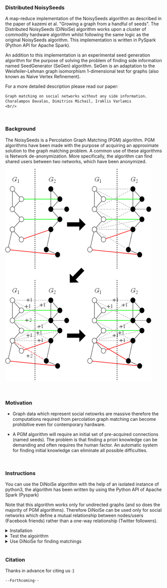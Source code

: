 ### Distributed NoisySeeds ###



A map-reduce implementation of the NoisySeeds algorithm as described in the paper of kazemi et al. "Growing a graph from a handful 
of seeds". The Distributed NoisySeeds (DiNoiSe) algorithm works upon a cluster of commodity hardware algorithm whilst following 
the same logic as the original NoisySeeds algorithm. This implementation is written in PySpark (Python API for Apache Spark).

An addition to this implementation is an experimental seed generation algorithm for the purpose of solving the problem of finding 
side information named SeedGenerator (SeGen) algorithm. SeGen is an adaptation to the Weisfeiler-Lehman graph isomorphism 
1-dimensional test for graphs (also known as Naive Vertex Refinement).

For a more detailed description please read our paper:
<br/>
``` 
Graph matching on social networks without any side information. 
Charalampos Davalas, Dimitrios Michail, Iraklis Varlamis
<br/>
```


<br/>


### Background ###
The NoisySeeds is a Percolation Graph Matching (PGM) algorithm. PGM algorithms have been made with the purpose of acquiring an 
approximate solution to the graph matching problem. A common use of these algorithms is Network de-anonymization. More 
specifically, the algorithm can find shared users between two networks, which have been anonymized.

![](ns_step.png)


<br/>


### Motivation ###
* Graph data which represent social netowrks are massive therefore the computations required from percolation graph matching can become prohibitive even for contemporary hardware.

* A PGM algorithm will require an initial set of pre-acquired connections (named seeds). The problem is that finding a priori 
knowledge can be demanding and often requires the human factor. An automatic system for finding initial knowledge can eliminate all 
possible difficulties.


<br/>


### Instructions ###
You can use the DiNoiSe algorithm with the help of an isolated instance of python3, the algorithm has been written by using the Python API of Apache Spark (Pyspark)

Note that this algorithm works only for undirected graphs (and so does the majority of PGM algorithms).
Therefore DiNoiSe can be used only for social networks which define a mutual relationship between nodes/users (Facebook friends) rather than a one-way relationship (Twitter followers).

<details>
 
 <summary>Installation</summary>

  * clone project `git clone https://github.com/chdavalas/distributed_noisy_seeds.git`<br/>
  
  * change directory to project folder `cd my/projects/directory/distributed_noisy_seeds`<br/>
  
  * ensure python-pip has been installed `sudo apt-get install python3-pip`<br/>
  
  * ensure virtualenv has been installed `pip3 install virtualenv`<br/>
  
  * create new python3 environment `which python3; virtualenv -p {my/python3/directory} {environment_name}`<br/>
  
  * activate environment `source {environment_name}/bin/activate`<br/>
  
  * install suggested requirements and check if properly installed `pip3 install -r requirements.txt; pip3 freeze`<br/>

</details>


<details>
 <summary>Test the algoirithm</summary>
  
  * extract ```test_data.zip```
  
  * run testing script and check data
  ```
  spark-submit --master local[*] testing_script.py \
               --input /test_data/[graph]/G1/{part-*.gz} /test_data/[graph]/G2/{part-*.gz} \
               --input_seeds /test/data/[graph]/seeds/{*.gz} \
               --bucketing (use the flag if you want to use DiNoiSe with bucketing) \
               --seeds (use the SeGen algorithm by setting the number of seeds you wish. Note that in this case, you should NOT use the "--input seeds" argument) \
               --parts (Apache Spark partitions)
   ```
   
   ```
   cat results_log.csv; cat seeds_log.csv
   ```
   The results are in .csv form {name|time elapsed|coverage|accuracy|recall|F-score}
   
</details>


<details>
 <summary>Use DiNoiSe for finding matchings</summary>
  
  * Run DiNoiSe
  ```
  spark-submit --master local[*] {dinoise.py OR dinoise_w_bucketing.py} \
               --input {my/graph1/dir} {my/graph2/dir} \
               --input_seeds {my/seeds/dir} \
               --output_dir {my/output/dir}\
               --seeds (use the SeGen algorithm by setting the number of seeds you wish. Note that in this case, you should NOT use the "--input seeds" argument) \
               --parts (Apache Spark partitions)
   ```

   * Check for output
   ```
   ls my/output/dir; 
   ```
   
   * Read part of seeds and a part of matchings
   ```
   head my/output/dir/segen_seeds/part-*
   ```
   ```
   head my/output/dir/{seeded_matching OR seedless_mathcing}/part-* 
   ```
</details>


<br/>

### Citation ### 
Thanks in advance for citing us :)
```
--Forthcoming--
```
